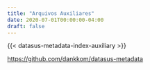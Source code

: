 ```yaml
---
title: "Arquivos Auxiliares"
date: 2020-07-01T00:00:00-04:00
draft: false
---
```


{{< datasus-metadata-index-auxiliary >}}

https://github.com/dankkom/datasus-metadata
